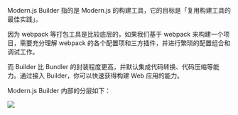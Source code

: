 Modern.js Builder 指的是 Modern.js 的构建工具，它的目标是「复用构建工具的最佳实践」。

因为 webpack 等打包工具是比较底层的，如果我们基于 webpack 来构建一个项目，需要充分理解 webpack 的各个配置项和三方插件，并进行繁琐的配置组合和调试工作。

而 Builder 比 Bundler 的封装程度更高，并默认集成代码转换、代码压缩等能力。通过接入 Builder，你可以快速获得构建 Web 应用的能力。

Modern.js Builder 内部的分层如下：

![](https://lf3-static.bytednsdoc.com/obj/eden-cn/zq-uylkvT/ljhwZthlaukjlkulzlp/builder-struct-10092.png)
